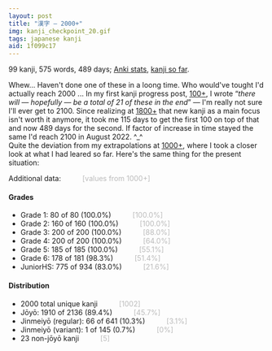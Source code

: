 ```yaml
---
layout: post
title: "漢字 — 2000+"
img: kanji_checkpoint_20.gif
tags: japanese kanji
aid: 1f099c17
---
```


99 kanji, 575 words, 489 days; [Anki stats](static/img/blog/anki_stats_161212.png), [kanji so far](static/dl/kanji_checkpoint_20).

Whew... Haven't done one of these in a loong time. Who would've tought I'd actually reach 2000 ... In my first kanji progress post, [100+](?a=e61bc488), I wrote “*there will — hopefully — be a total of 21 of these in the end*” — I'm really not sure I'll ever get to 2100. Since realizing at [1800+](?a=bd733663) that new kanji as a main focus isn't worth it anymore, it took me 115 days to get the first 100 on top of that and now 489 days for the second. If factor of increase in time stayed the same I'd reach 2100 in August 2022. ^_^  
Quite the deviation from my extrapolations at [1000+](?a=62f53ec0), where I took a closer look at what I had leared so far. Here's the same thing for the present situation:

Additional data:&emsp;&emsp;&emsp;<span style="color:#bbb">[values from 1000+]</span>

#### Grades
* Grade 1: 80  of 80  (100.0%)&emsp;&emsp;&emsp;<span style="color:#bbb">[100.0%]</span>
* Grade 2: 160 of 160 (100.0%)&emsp;&emsp;&emsp;<span style="color:#bbb">[100.0%]</span>
* Grade 3: 200 of 200 (100.0%)&emsp;&emsp;&emsp;<span style="color:#bbb">[88.0%]</span>
* Grade 4: 200 of 200 (100.0%)&emsp;&emsp;&emsp;<span style="color:#bbb">[64.0%]</span>
* Grade 5: 185 of 185 (100.0%)&emsp;&emsp;&emsp;<span style="color:#bbb">[55.1%]</span>
* Grade 6: 178 of 181 (98.3%)&emsp;&emsp;&emsp;<span style="color:#bbb">[51.4%]</span>
* JuniorHS: 775 of 934 (83.0%)&emsp;&emsp;&emsp;<span style="color:#bbb">[21.6%]</span>


#### Distribution
* 2000 total unique kanji&emsp;&emsp;&emsp;<span style="color:#bbb">[1002]</span>
* Jōyō: 1910 of 2136 (89.4%)&emsp;&emsp;&emsp;<span style="color:#bbb">[45.7%]</span>
* Jinmeiyō (regular): 66 of 641 (10.3%)&emsp;&emsp;&emsp;<span style="color:#bbb">[3.1%]</span>
* Jinmeiyō (variant): 1 of 145 (0.7%)&emsp;&emsp;&emsp;<span style="color:#bbb">[0%]</span>
* 23 non-jōyō kanji&emsp;&emsp;&emsp;<span style="color:#bbb">[5]</span>

